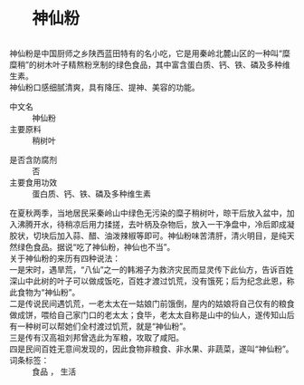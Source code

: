 <div class="main-content">
 <div class="top-tool">
 </div>
 <div style="width:0;height:0;clear:both">
 </div>
 <dl class="lemmaWgt-lemmaTitle lemmaWgt-lemmaTitle-">
  <dd class="lemmaWgt-lemmaTitle-title">
   <h1>
    神仙粉
   </h1>
   <a class="edit-lemma cmn-btn-hover-blue cmn-btn-28 j-edit-link" href="javascript:;" style="display: inline-block;">
   </a>
   <a class="lock-lemma" href="javascript:;" nslog-type="10003105" target="_blank" title="锁定">
   </a>
   <a class="lemma-discussion cmn-btn-hover-blue cmn-btn-28 j-discussion-link" href="/planet/talk?lemmaId=5021897" nslog-type="90000102" target="_blank">
   </a>
  </dd>
 </dl>
 <div class="promotion-declaration">
 </div>
 <div class="lemma-summary" label-module="lemmaSummary">
  <div class="para" label-module="para">
   神仙粉是中国厨师之乡陕西蓝田特有的名小吃，它是用秦岭北麓山区的一种叫“糜糜稍”的树木叶子精熬粉烹制的绿色食品，其中富含蛋白质、钙、铁、磷及多种维生素。
  </div>
  <div class="para" label-module="para">
   神仙粉口感细腻清爽，具有降压、提神、美容的功能。
  </div>
 </div>
 <div class="lemmaWgt-promotion-leadPVBtn">
 </div>
 <div class="configModuleBanner">
 </div>
 <div class="basic-info cmn-clearfix">
  <dl class="basicInfo-block basicInfo-left">
   <dt class="basicInfo-item name">
    中文名
   </dt>
   <dd class="basicInfo-item value">
    神仙粉
   </dd>
   <dt class="basicInfo-item name">
    主要原料
   </dt>
   <dd class="basicInfo-item value">
    稍树叶
   </dd>
  </dl>
  <dl class="basicInfo-block basicInfo-right">
   <dt class="basicInfo-item name">
    是否含防腐剂
   </dt>
   <dd class="basicInfo-item value">
    否
   </dd>
   <dt class="basicInfo-item name">
    主要食用功效
   </dt>
   <dd class="basicInfo-item value">
    蛋白质、钙、铁、磷及多种维生素
   </dd>
  </dl>
 </div>
 <div class="para" label-module="para">
  在夏秋两季，当地居民采秦岭山中绿色无污染的糜子稍树叶，晾干后放入盆中，加入沸腾开水，待稍凉后用力揉搓，去叶柄及杂物后，放入一干净盘中，冷后即成凝胶状，切块后加入蒜、醋、油泼辣椒等即可。神仙粉味苦清肝，清火明目，是纯天然绿色食品。据说“吃了神仙粉，神仙也不当”。
 </div>
 <div class="para" label-module="para">
  关于神仙粉的来历有四种说法：
 </div>
 <div class="para" label-module="para">
  一是宋时，遇旱荒，“八仙”之一的韩湘子为救济灾民而显灵传下此仙方，告诉百姓深山中此树的叶子可以做成饭吃，百姓才渡过饥荒，没有饿死；后为纪念此恩，称此食物为“神仙粉”。
 </div>
 <div class="para" label-module="para">
  二是传说民间遇饥荒，一老太太在一姑娘门前饿倒，屋内的姑娘将自己仅有的粮食做成饼，喂给自己家门口的老太太；食毕，老太太自称是山中的仙人，遂传知山后有一种树可以帮她们全村渡过饥荒，就是“神仙粉”。
 </div>
 <div class="para" label-module="para">
  三是传有汉高祖刘邦曾选此为军粮，攻取了咸阳。
 </div>
 <div class="para" label-module="para">
  四是民间百姓无意间发现的，因此食物非粮食、非水果、非蔬菜，遂叫“神仙粉”。
 </div>
 <div class="anchor-list">
  <a class="lemma-anchor a" name="a">
  </a>
 </div>
 <div class="album-list">
 </div>
 <div id="open-tag">
  <div class="open-tag-title">
   词条标签：
  </div>
  <dd id="open-tag-item">
   <span class="taglist">
    食品
   </span>
   ，
   <span class="taglist">
    生活
   </span>
  </dd>
  <div class="open-tag-collapse" id="open-tag-collapse" style="display: none;">
  </div>
 </div>
 <div class="clear">
 </div>
</div>